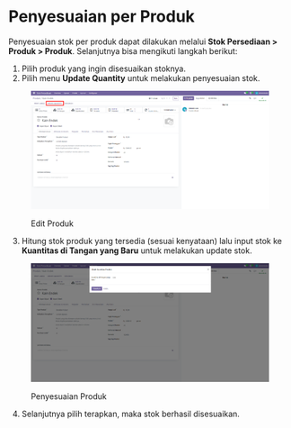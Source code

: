 # Penyesuaian per Produk

Penyesuaian stok per produk dapat dilakukan melalui **Stok Persediaan > Produk > Produk**. Selanjutnya bisa mengikuti langkah berikut:

1. Pilih produk yang ingin disesuaikan stoknya.
2. Pilih menu **Update Quantity** untuk melakukan penyesuaian stok.

<figure><img src="../../../../.gitbook/assets/image (4).png" alt=""><figcaption><p>Edit Produk</p></figcaption></figure>

3. Hitung stok produk yang tersedia (sesuai kenyataan) lalu input stok ke **Kuantitas di Tangan yang Baru** untuk melakukan update stok.

<figure><img src="../../../../.gitbook/assets/image (1) (1).png" alt=""><figcaption><p>Penyesuaian Produk</p></figcaption></figure>

4. Selanjutnya pilih terapkan, maka stok berhasil disesuaikan.

